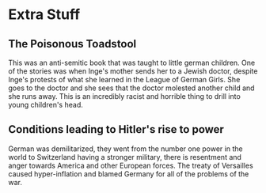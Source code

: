 # Extra Stuff
## The Poisonous Toadstool
This was an anti-semitic book that was taught to little german children. One of the stories was when Inge's mother sends her to a Jewish doctor, despite Inge's protests of what she learned in the League of German Girls. She goes to the doctor and she sees that the doctor molested another child and she runs away. This is an incredibly racist and horrible thing to drill into young children's head.
## Conditions leading to Hitler's rise to power
German was demilitarized, they went from the number one power in the world to Switzerland having a stronger military, there is resentment and anger towards America and other European forces. The treaty of Versailles caused hyper-inflation and blamed Germany for all of the problems of the war.
